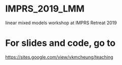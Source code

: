 # IMPRS_2019_LMM
linear mixed models workshop at IMPRS Retreat 2019

# For slides and code, go to
https://sites.google.com/view/vkmcheung/teaching

